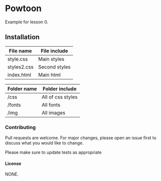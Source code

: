 # Powtoon
Example for lesson 0.
## Installation 
File name  | File include
----------------|----------------------
style.css       | Main styles
styles2.css     | Second styles
index.html      | Main html 

Folder name     | Folder include
----------------|----------------------
/css            | All of css styles
/fonts          | All fonts
/img            | All images
### Contributing
Pull requests are welcome. For major changes, please open an issue first to discuss what you would like to change.

Please make sure to update tests as appropriate
#### License
NONE.
